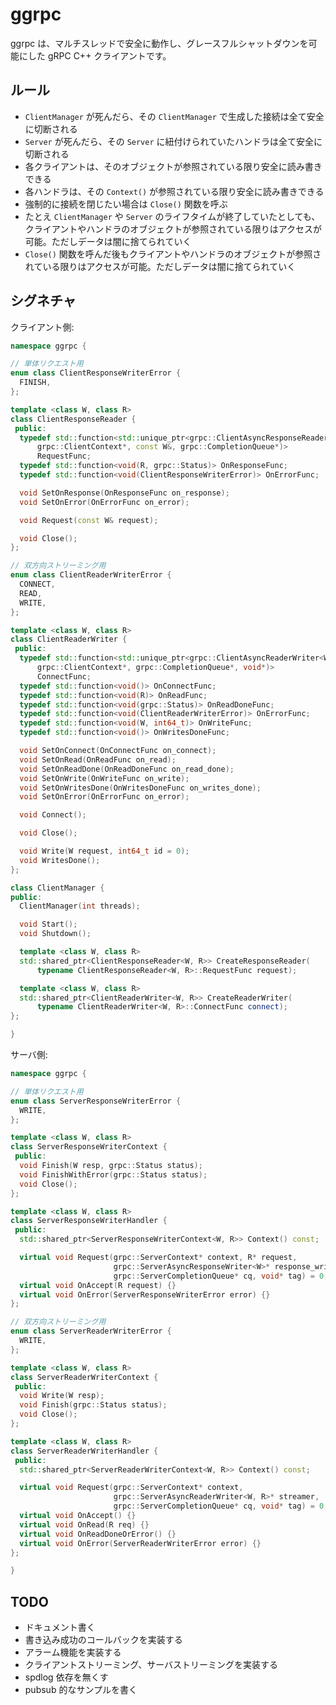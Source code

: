 # ggrpc

ggrpc は、マルチスレッドで安全に動作し、グレースフルシャットダウンを可能にした gRPC C++ クライアントです。

## ルール

- `ClientManager` が死んだら、その `ClientManager` で生成した接続は全て安全に切断される
- `Server` が死んだら、その `Server` に紐付けられていたハンドラは全て安全に切断される
- 各クライアントは、そのオブジェクトが参照されている限り安全に読み書きできる
- 各ハンドラは、その `Context()` が参照されている限り安全に読み書きできる
- 強制的に接続を閉じたい場合は `Close()` 関数を呼ぶ
- たとえ `ClientManager` や `Server` のライフタイムが終了していたとしても、クライアントやハンドラのオブジェクトが参照されている限りはアクセスが可能。ただしデータは闇に捨てられていく
- `Close()` 関数を呼んだ後もクライアントやハンドラのオブジェクトが参照されている限りはアクセスが可能。ただしデータは闇に捨てられていく

## シグネチャ

クライアント側:

```cpp
namespace ggrpc {

// 単体リクエスト用
enum class ClientResponseWriterError {
  FINISH,
};

template <class W, class R>
class ClientResponseReader {
 public:
  typedef std::function<std::unique_ptr<grpc::ClientAsyncResponseReader<R>>(
      grpc::ClientContext*, const W&, grpc::CompletionQueue*)>
      RequestFunc;
  typedef std::function<void(R, grpc::Status)> OnResponseFunc;
  typedef std::function<void(ClientResponseWriterError)> OnErrorFunc;

  void SetOnResponse(OnResponseFunc on_response);
  void SetOnError(OnErrorFunc on_error);

  void Request(const W& request);

  void Close();
};

// 双方向ストリーミング用
enum class ClientReaderWriterError {
  CONNECT,
  READ,
  WRITE,
};

template <class W, class R>
class ClientReaderWriter {
 public:
  typedef std::function<std::unique_ptr<grpc::ClientAsyncReaderWriter<W, R>>(
      grpc::ClientContext*, grpc::CompletionQueue*, void*)>
      ConnectFunc;
  typedef std::function<void()> OnConnectFunc;
  typedef std::function<void(R)> OnReadFunc;
  typedef std::function<void(grpc::Status)> OnReadDoneFunc;
  typedef std::function<void(ClientReaderWriterError)> OnErrorFunc;
  typedef std::function<void(W, int64_t)> OnWriteFunc;
  typedef std::function<void()> OnWritesDoneFunc;

  void SetOnConnect(OnConnectFunc on_connect);
  void SetOnRead(OnReadFunc on_read);
  void SetOnReadDone(OnReadDoneFunc on_read_done);
  void SetOnWrite(OnWriteFunc on_write);
  void SetOnWritesDone(OnWritesDoneFunc on_writes_done);
  void SetOnError(OnErrorFunc on_error);

  void Connect();

  void Close();

  void Write(W request, int64_t id = 0);
  void WritesDone();
};

class ClientManager {
public:
  ClientManager(int threads);

  void Start();
  void Shutdown();

  template <class W, class R>
  std::shared_ptr<ClientResponseReader<W, R>> CreateResponseReader(
      typename ClientResponseReader<W, R>::RequestFunc request);

  template <class W, class R>
  std::shared_ptr<ClientReaderWriter<W, R>> CreateReaderWriter(
      typename ClientReaderWriter<W, R>::ConnectFunc connect);
};

}
```

サーバ側:

```cpp
namespace ggrpc {

// 単体リクエスト用
enum class ServerResponseWriterError {
  WRITE,
};

template <class W, class R>
class ServerResponseWriterContext {
 public:
  void Finish(W resp, grpc::Status status);
  void FinishWithError(grpc::Status status);
  void Close();
};

template <class W, class R>
class ServerResponseWriterHandler {
 public:
  std::shared_ptr<ServerResponseWriterContext<W, R>> Context() const;

  virtual void Request(grpc::ServerContext* context, R* request,
                       grpc::ServerAsyncResponseWriter<W>* response_writer,
                       grpc::ServerCompletionQueue* cq, void* tag) = 0;
  virtual void OnAccept(R request) {}
  virtual void OnError(ServerResponseWriterError error) {}
};

// 双方向ストリーミング用
enum class ServerReaderWriterError {
  WRITE,
};

template <class W, class R>
class ServerReaderWriterContext {
 public:
  void Write(W resp);
  void Finish(grpc::Status status);
  void Close();
};

template <class W, class R>
class ServerReaderWriterHandler {
 public:
  std::shared_ptr<ServerReaderWriterContext<W, R>> Context() const;

  virtual void Request(grpc::ServerContext* context,
                       grpc::ServerAsyncReaderWriter<W, R>* streamer,
                       grpc::ServerCompletionQueue* cq, void* tag) = 0;
  virtual void OnAccept() {}
  virtual void OnRead(R req) {}
  virtual void OnReadDoneOrError() {}
  virtual void OnError(ServerReaderWriterError error) {}
};

}
```

## TODO

- ドキュメント書く
- 書き込み成功のコールバックを実装する
- アラーム機能を実装する
- クライアントストリーミング、サーバストリーミングを実装する
- spdlog 依存を無くす
- pubsub 的なサンプルを書く
